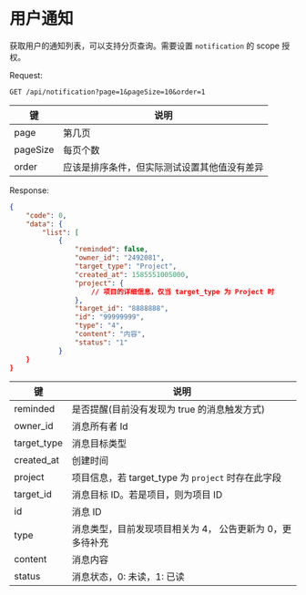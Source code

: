 # 用户通知

获取用户的通知列表，可以支持分页查询。需要设置 `notification` 的 scope 授权。

Request:

```
GET /api/notification?page=1&pageSize=10&order=1
```

|键|说明|
|--|--|
|page|第几页|
|pageSize|每页个数|
|order|应该是排序条件，但实际测试设置其他值没有差异|

Response:

```json
{
    "code": 0,
    "data": {
        "list": [
            {
                "reminded": false,
                "owner_id": "2492081",
                "target_type": "Project",
                "created_at": 1585551005000,
                "project": {
                    // 项目的详细信息，仅当 target_type 为 Project 时
                },
                "target_id": "8888888",
                "id": "99999999",
                "type": "4",
                "content": "内容",
                "status": "1"
            }
    }
}
```

|键|说明|
|--|--|
|reminded|是否提醒(目前没有发现为 true 的消息触发方式)|
|owner_id|消息所有者 Id|
|target_type|消息目标类型|
|created_at|创建时间|
|project|项目信息，若 target_type 为 `project` 时存在此字段|
|target_id|消息目标 ID。若是项目，则为项目 ID|
|id|消息 ID|
|type|消息类型，目前发现项目相关为 4， 公告更新为 0，更多待补充|
|content|消息内容|
|status|消息状态，0: 未读，1: 已读|